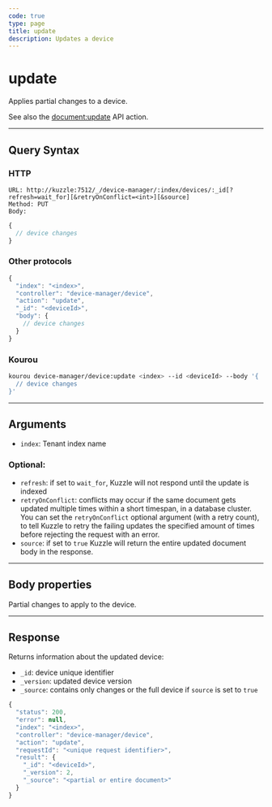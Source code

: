 ```yaml
---
code: true
type: page
title: update
description: Updates a device
---
```


# update

Applies partial changes to a device.

See also the [document:update](/core/2/api/controllers/document/update) API action.

---

## Query Syntax

### HTTP

```http
URL: http://kuzzle:7512/_/device-manager/:index/devices/:_id[?refresh=wait_for][&retryOnConflict=<int>][&source]
Method: PUT
Body:
```

```js
{
  // device changes
}
```

### Other protocols

```js
{
  "index": "<index>",
  "controller": "device-manager/device",
  "action": "update",
  "_id": "<deviceId>",
  "body": {
    // device changes
  }
}
```

### Kourou

```bash
kourou device-manager/device:update <index> --id <deviceId> --body '{
  // device changes
}'
```

---

## Arguments

- `index`: Tenant index name

### Optional:

- `refresh`: if set to `wait_for`, Kuzzle will not respond until the update is indexed
- `retryOnConflict`: conflicts may occur if the same document gets updated multiple times within a short timespan, in a database cluster. You can set the `retryOnConflict` optional argument (with a retry count), to tell Kuzzle to retry the failing updates the specified amount of times before rejecting the request with an error.
- `source`: if set to `true` Kuzzle will return the entire updated document body in the response.

---

## Body properties

Partial changes to apply to the device.

---

## Response

Returns information about the updated device:

- `_id`: device unique identifier
- `_version`: updated device version
- `_source`: contains only changes or the full device if `source` is set to `true`

```js
{
  "status": 200,
  "error": null,
  "index": "<index>",
  "controller": "device-manager/device",
  "action": "update",
  "requestId": "<unique request identifier>",
  "result": {
    "_id": "<deviceId>",
    "_version": 2,
    "_source": "<partial or entire document>"
  }
}
```
